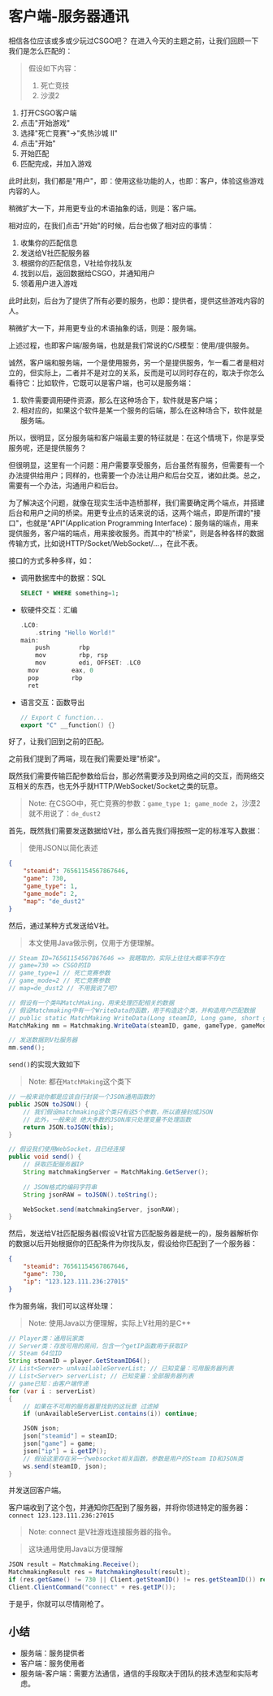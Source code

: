 # 客户端-服务器通讯

相信各位应该或多或少玩过CSGO吧？
在进入今天的主题之前，让我们回顾一下我们是怎么匹配的：
> 假设如下内容：
>   1. 死亡竞技
>   2. 沙漠2
1. 打开CSGO客户端
2. 点击"开始游戏"
3. 选择"死亡竞赛"->"炙热沙城 II"
4. 点击"开始"
5. 开始匹配
6. 匹配完成，并加入游戏

此时此刻，我们都是"用户"，即：使用这些功能的人，也即：客户，体验这些游戏内容的人。

稍微扩大一下，并用更专业的术语抽象的话，则是：客户端。

相对应的，在我们点击"开始"的时候，后台也做了相对应的事情：
1. 收集你的匹配信息
2. 发送给V社匹配服务器
3. 根据你的匹配信息，V社给你找队友
4. 找到以后，返回数据给CSGO，并通知用户
5. 领着用户进入游戏

此时此刻，后台为了提供了所有必要的服务，也即：提供者，提供这些游戏内容的人。

稍微扩大一下，并用更专业的术语抽象的话，则是：服务端。

上述过程，也即客户端/服务端，也就是我们常说的C/S模型：使用/提供服务。

诚然，客户端和服务端，一个是使用服务，另一个是提供服务，乍一看二者是相对立的，但实际上，二者并不是对立的关系，反而是可以同时存在的，取决于你怎么看待它：比如软件，它既可以是客户端，也可以是服务端：
1. 软件需要调用硬件资源，那么在这种场合下，软件就是客户端；
2. 相对应的，如果这个软件是某一个服务的后端，那么在这种场合下，软件就是服务端。

所以，很明显，区分服务端和客户端最主要的特征就是：在这个情境下，你是享受服务呢，还是提供服务？

但很明显，这里有一个问题：用户需要享受服务，后台虽然有服务，但需要有一个办法提供给用户；同样的，也需要一个办法让用户和后台交互，诸如此类。总之，需要有一个办法，沟通用户和后台。

为了解决这个问题，就像在现实生活中造桥那样，我们需要确定两个端点，并搭建后台和用户之间的桥梁。用更专业点的话来说的话，这两个端点，即是所谓的"接口"，也就是"API"(Application Programming Interface)：服务端的端点，用来提供服务，客户端的端点，用来接收服务。而其中的"桥梁"，则是各种各样的数据传输方式，比如说HTTP/Socket/WebSocket/...，在此不表。

接口的方式多种多样，如：
- 调用数据库中的数据：SQL
    ```sql
    SELECT * WHERE something=1;
    ```
- 软硬件交互：汇编
    ```cpp
    .LC0:
    	.string "Hello World!"
    main:
    	push        rbp
    	mov         rbp, rsp
    	mov         edi, OFFSET: .LC0
      mov         eax, 0
      pop         rbp
      ret
    ```
- 语言交互：函数导出
    ```cpp
    // Export C function...
    export "C" __function() {}
    ```

好了，让我们回到之前的匹配。

之前我们提到了两端，现在我们需要处理"桥梁"。

既然我们需要传输匹配参数给后台，那必然需要涉及到网络之间的交互，而网络交互相关的东西，也无外乎就HTTP/WebSocket/Socket之类的玩意。
> Note: 在CSGO中，死亡竞赛的参数：`game_type 1; game_mode 2`，沙漠2就不用说了：`de_dust2`

首先，既然我们需要发送数据给V社，那么首先我们得按照一定的标准写入数据：
> 使用JSON以简化表述
```json
{
    "steamid": 76561154567867646,
    "game": 730,
    "game_type": 1,
    "game_mode": 2,
    "map": "de_dust2"
}
```

然后，通过某种方式发送给V社。

> 本文使用Java做示例，仅用于方便理解。
```java
// Steam ID=76561154567867646 => 我瞎取的，实际上往往大概率不存在
// game=730 => CSGO的ID
// game_type=1 // 死亡竞赛参数
// game_mode=2 // 死亡竞赛参数
// map=de_dust2 // 不用我说了吧?

// 假设有一个类叫MatchMaking，用来处理匹配相关的数据
// 假设Matchmaking中有一个WriteData的函数，用于构造这个类，并构造用户匹配数据
// public static MatchMaking WriteData(Long steamID, Long game, short gameType, short gameMode, String map);
MatchMaking mm = Matchmaking.WriteData(steamID, game, gameType, gameMode, map);

// 发送数据到V社服务器
mm.send();
```
`send()`的实现大致如下
> Note: 都在`MatchMaking`这个类下
```java
// 一般来说你都是应该自行封装一个JSON通用函数的
public JSON toJSON() {
    // 我们假设matchmaking这个类只有这5个参数，所以直接封成JSON
    // 此外，一般来说 绝大多数的JSON库只处理变量不处理函数
    return JSON.toJSON(this);
}

// 假设我们使用WebSocket，且已经连接
public void send() {
    // 获取匹配服务器IP
    String matchmakingServer = MatchMaking.GetServer();
    
    // JSON格式的编码字符串
    String jsonRAW = toJSON().toString();

    WebSocket.send(matchmakingServer, jsonRAW);
}
```

然后，发送给V社匹配服务器(假设V社官方匹配服务器是统一的)，服务器解析你的数据以后开始根据你的匹配条件为你找队友，假设给你匹配到了一个服务器：
```json
{
    "steamid": 76561154567867646,
    "game": 730,
    "ip": "123.123.111.236:27015"
}
```

作为服务端，我们可以这样处理：
> Note: 使用Java以方便理解，实际上V社用的是C++
```java
// Player类：通用玩家类
// Server类：存放可用的房间，包含一个getIP函数用于获取IP
// Steam 64位ID
String steamID = player.GetSteamID64();
// List<Server> unAvailableServerList; // 已知变量：可用服务器列表
// List<Server> serverList; // 已知变量：全部服务器列表
// game已知：由客户端传递
for (var i : serverList)
{
    // 如果在不可用的服务器里找到的这玩意 过滤掉
    if (unAvailableServerList.contains(i)) continue;

    JSON json;
    json["steamid"] = steamID;
    json["game"] = game;
    json["ip"] = i.getIP();
    // 假设这里存在另一个websocket相关函数，参数是用户的Steam ID和JSON类
    ws.send(steamID, json);
}
```

并发送回客户端。

客户端收到了这个包，并通知你匹配到了服务器，并将你领进特定的服务器：`connect 123.123.111.236:27015`

> Note: connect 是V社游戏连接服务器的指令。

> 这块通用使用Java以方便理解
```java
JSON result = Matchmaking.Receive();
MatchmakingResult res = MatchmakingResult(result);
if (res.getGame() != 730 || Client.getSteamID() != res.getSteamID()) return;
Client.ClientCommand("connect" + res.getIP());
```

于是乎，你就可以尽情刚枪了。

## 小结

- 服务端：服务提供者
- 客户端：服务使用者
- 服务端-客户端：需要方法通信，通信的手段取决于团队的技术选型和实际考虑。

